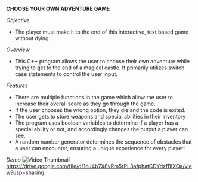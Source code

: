 **CHOOSE YOUR OWN ADVENTURE GAME**

*Objective*
- The player must make it to the end of this interactive, text based game without dying.

*Overview*
- This C++ program allows the user to choose their own adventure while trying to get to the end of a magical castle. It primarily utilizes switch case statements to control the user input.

*Features*
- There are multiple functions in the game which allow the user to increase their overall score as they go through the game.
- If the user chooses the wrong option, they die and the code is exited.
- The user gets to store weapons and special abilities in their inventory
- The program uses boolean variables to determine if a player has a special ability or not, and accordingly changes the output a player can see.
- A random number generator determines the sequence of obstacles that a user can encounter, ensuring a unique experience for every player!

*Demo*
![Video Thumbnail](<img width="1423" alt="Screenshot 2024-10-02 at 11 55 57 PM" src="https://github.com/user-attachments/assets/bbaa5f0a-09c0-4f99-88d8-0fbd16ff6c33">
)
https://drive.google.com/file/d/1oJ4b7X8vRm5rPL3afphatCDYdzfBIXOa/view?usp=sharing
